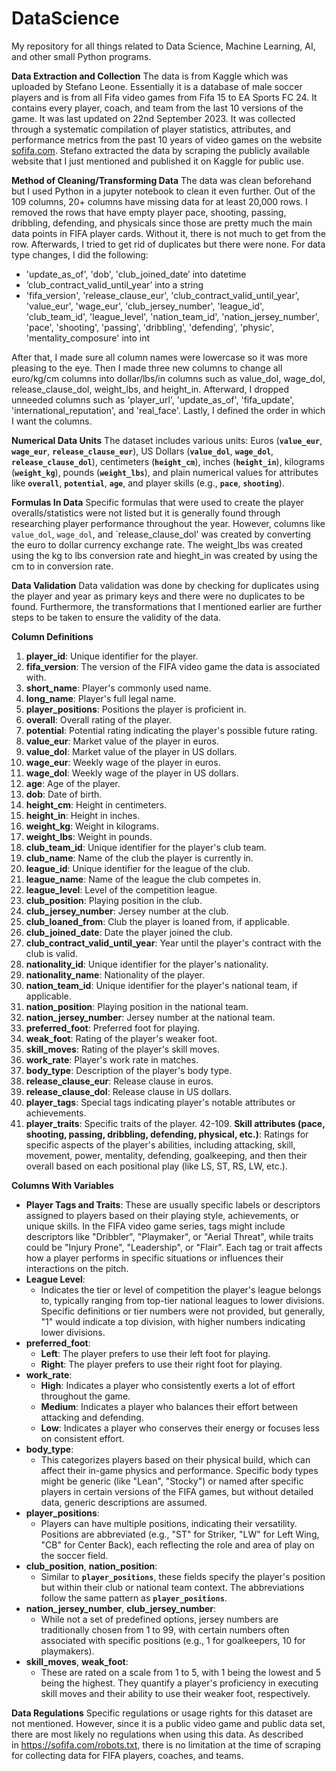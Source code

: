 # DataScience
My repository for all things related to Data Science, Machine Learning, AI, and other small Python programs.

**Data Extraction and Collection**
The data is from Kaggle which was uploaded by Stefano Leone. Essentially it is a database of male soccer players and is from all Fifa video games from Fifa 15 to EA Sports FC 24. It contains every player, coach, and team from the last 10 versions of the game. It was last updated on 22nd September 2023. It was collected through a systematic compilation of player statistics, attributes, and performance metrics from the past 10 years of video games on the website [sofifa.com](https://sofifa.com/). Stefano extracted the data by scraping the publicly available website that I just mentioned and published it on Kaggle for public use.

**Method of Cleaning/Transforming Data**
The data was clean beforehand but I used Python in a jupyter notebook to clean it even further. Out of the 109 columns, 20+ columns have missing data for at least 20,000 rows. I removed the rows that have empty player pace, shooting, passing, dribbling, defending, and physicals since those are pretty much the main data points in FIFA player cards. Without it, there is not much to get from the row. Afterwards, I tried to get rid of duplicates but there were none. For data type changes, I did the following:

- 'update_as_of', 'dob', 'club_joined_date’ into datetime
- ‘club_contract_valid_until_year’ into a string
- 'fifa_version', 'release_clause_eur', 'club_contract_valid_until_year', 'value_eur', 'wage_eur', 'club_jersey_number', 'league_id', 'club_team_id', 'league_level', 'nation_team_id', 'nation_jersey_number', 'pace', 'shooting', 'passing', 'dribbling', 'defending', 'physic', 'mentality_composure' into int

After that, I made sure all column names were lowercase so it was more pleasing to the eye. Then I made three new columns to change all euro/kg/cm columns into dollar/lbs/in columns such as value_dol, wage_dol, release_clause_dol, weight_lbs, and height_in. Afterward, I dropped unneeded columns such as 'player_url', 'update_as_of', 'fifa_update', 'international_reputation', and 'real_face'. Lastly, I defined the order in which I want the columns.

**Numerical Data Units**
The dataset includes various units: Euros (**`value_eur`**, **`wage_eur`**, **`release_clause_eur`**), US Dollars (**`value_dol`**, **`wage_dol`**, **`release_clause_dol`**), centimeters (**`height_cm`**), inches (**`height_in`**), kilograms (**`weight_kg`**), pounds (**`weight_lbs`**), and plain numerical values for attributes like **`overall`**, **`potential`**, **`age`**, and player skills (e.g., **`pace`**, **`shooting`**).

**Formulas In Data** 
Specific formulas that were used to create the player overalls/statistics were not listed but it is generally found through researching player performance throughout the year. However, columns like `value_dol`, `wage_dol`, and `release_clause_dol' was created by converting the euro to dollar currency exchange rate. The weight_lbs was created using the kg to lbs conversion rate and hieght_in was created by using the cm to in conversion rate.

**Data Validation**
Data validation was done by checking for duplicates using the player and year as primary keys and there were no duplicates to be found. Furthermore, the transformations that I mentioned earlier are further steps to be taken to ensure the validity of the data. 

**Column Definitions**
1. **player_id**: Unique identifier for the player.
2. **fifa_version**: The version of the FIFA video game the data is associated with.
3. **short_name**: Player's commonly used name.
4. **long_name**: Player's full legal name.
5. **player_positions**: Positions the player is proficient in.
6. **overall**: Overall rating of the player.
7. **potential**: Potential rating indicating the player's possible future rating.
8. **value_eur**: Market value of the player in euros.
9. **value_dol**: Market value of the player in US dollars.
10. **wage_eur**: Weekly wage of the player in euros.
11. **wage_dol**: Weekly wage of the player in US dollars.
12. **age**: Age of the player.
13. **dob**: Date of birth.
14. **height_cm**: Height in centimeters.
15. **height_in**: Height in inches.
16. **weight_kg**: Weight in kilograms.
17. **weight_lbs**: Weight in pounds.
18. **club_team_id**: Unique identifier for the player's club team.
19. **club_name**: Name of the club the player is currently in.
20. **league_id**: Unique identifier for the league of the club.
21. **league_name**: Name of the league the club competes in.
22. **league_level**: Level of the competition league.
23. **club_position**: Playing position in the club.
24. **club_jersey_number**: Jersey number at the club.
25. **club_loaned_from**: Club the player is loaned from, if applicable.
26. **club_joined_date**: Date the player joined the club.
27. **club_contract_valid_until_year**: Year until the player's contract with the club is valid.
28. **nationality_id**: Unique identifier for the player's nationality.
29. **nationality_name**: Nationality of the player.
30. **nation_team_id**: Unique identifier for the player's national team, if applicable.
31. **nation_position**: Playing position in the national team.
32. **nation_jersey_number**: Jersey number at the national team.
33. **preferred_foot**: Preferred foot for playing.
34. **weak_foot**: Rating of the player's weaker foot.
35. **skill_moves**: Rating of the player's skill moves.
36. **work_rate**: Player's work rate in matches.
37. **body_type**: Description of the player's body type.
38. **release_clause_eur**: Release clause in euros.
39. **release_clause_dol**: Release clause in US dollars.
40. **player_tags**: Special tags indicating player's notable attributes or achievements.
41. **player_traits**: Specific traits of the player.
42-109. **Skill attributes (pace, shooting, passing, dribbling, defending, physical, etc.)**: Ratings for specific aspects of the player's abilities, including attacking, skill, movement, power, mentality, defending, goalkeeping, and then their overall based on each positional play (like LS, ST, RS, LW, etc.).

**Columns With Variables**
- **Player Tags and Traits**: These are usually specific labels or descriptors assigned to players based on their playing style, achievements, or unique skills. In the FIFA video game series, tags might include descriptors like "Dribbler", "Playmaker", or "Aerial Threat", while traits could be "Injury Prone", "Leadership", or "Flair". Each tag or trait affects how a player performs in specific situations or influences their interactions on the pitch.
- **League Level**:
    - Indicates the tier or level of competition the player's league belongs to, typically ranging from top-tier national leagues to lower divisions. Specific definitions or tier numbers were not provided, but generally, "1" would indicate a top division, with higher numbers indicating lower divisions.
- **preferred_foot**:
  - **Left**: The player prefers to use their left foot for playing.
  - **Right**: The player prefers to use their right foot for playing.
- **work_rate**:
  - **High**: Indicates a player who consistently exerts a lot of effort throughout the game.
  - **Medium**: Indicates a player who balances their effort between attacking and defending.
  - **Low**: Indicates a player who conserves their energy or focuses less on consistent effort.
- **body_type**:
  - This categorizes players based on their physical build, which can affect their in-game physics and performance. Specific body types might be generic (like "Lean", "Stocky") or named after specific players in certain versions of the FIFA games, but without detailed data, generic descriptions are assumed.
- **player_positions**:
  - Players can have multiple positions, indicating their versatility. Positions are abbreviated (e.g., "ST" for Striker, "LW" for Left Wing, "CB" for Center Back), each reflecting the role and area of play on the soccer field.
- **club_position**, **nation_position**:
  - Similar to **`player_positions`**, these fields specify the player's position but within their club or national team context. The abbreviations follow the same pattern as **`player_positions`**.
- **nation_jersey_number**, **club_jersey_number**:
  - While not a set of predefined options, jersey numbers are traditionally chosen from 1 to 99, with certain numbers often associated with specific positions (e.g., 1 for goalkeepers, 10 for playmakers).
- **skill_moves**, **weak_foot**:
  - These are rated on a scale from 1 to 5, with 1 being the lowest and 5 being the highest. They quantify a player's proficiency in executing skill moves and their ability to use their weaker foot, respectively.

**Data Regulations**
Specific regulations or usage rights for this dataset are not mentioned. However, since it is a public video game and public data set, there are most likely no regulations when using this data. As described in https://sofifa.com/robots.txt, there is no limitation at the time of scraping for collecting data for FIFA players, coaches, and teams.
